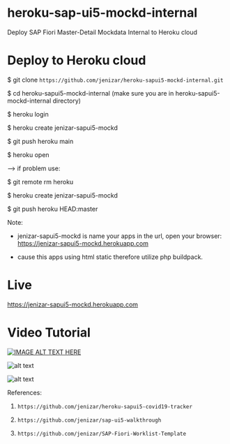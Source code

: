 # heroku-sap-ui5-mockd-internal
Deploy SAP Fiori Master-Detail Mockdata Internal to Heroku cloud

# Deploy to Heroku cloud

$ git clone `https://github.com/jenizar/heroku-sapui5-mockd-internal.git`

$ cd heroku-sapui5-mockd-internal (make sure you are in heroku-sapui5-mockd-internal directory)

$ heroku login

$ heroku create jenizar-sapui5-mockd

$ git push heroku main

$ heroku open

--> if problem use:

$ git remote rm heroku

$ heroku create jenizar-sapui5-mockd

$ git push heroku HEAD:master

Note:

- jenizar-sapui5-mockd is name your apps in the url, open your browser: https://jenizar-sapui5-mockd.herokuapp.com

- cause this apps using html static therefore utilize php buildpack. 

# Live

https://jenizar-sapui5-mockd.herokuapp.com

# Video Tutorial

[![IMAGE ALT TEXT HERE](http://img.youtube.com/vi/RhbJ7bhMXRE/0.jpg)](http://www.youtube.com/watch?v=RhbJ7bhMXRE)

![alt text](https://github.com/jenizar/heroku-sapui5-mockd-internal/blob/main/Screenshot/Screenshot%20from%202021-12-19%2016-29-10.png)

![alt text](https://github.com/jenizar/heroku-sapui5-mockd-internal/blob/main/Screenshot/Screenshot%20from%202021-12-19%2016-29-23.png)

References:

1. `https://github.com/jenizar/heroku-sapui5-covid19-tracker`

2. `https://github.com/jenizar/sap-ui5-walkthrough`

3. `https://github.com/jenizar/SAP-Fiori-Worklist-Template`


